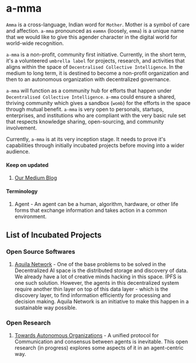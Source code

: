 # a-mma
`Amma` is a cross-language, Indian word for `Mother`. Mother is a symbol of care and affection. `a-mma` pronounced as `eəmmʌ` (loosely, `emma`) is a unique name that we would like to give this agender character in the digital world for world-wide recognition.

`a-mma` is a non-profit, community first initiative. Currently, in the short term, it's a volunteered `umbrella label` for projects, research, and activities that aligns within the space of `Decentralised Collective Intelligence`. In the medium to long term, it is destined to become a non-profit organization and then to an autonomous organization with decentralized governance.

`a-mma` will function as a community hub for efforts that happen under `Decentralised Collective Intelligence`. `a-mma` could ensure a shared, thriving community which gives a sandbox (`womb`) for the efforts in the space through mutual benefit. `a-mma` is very open to personals, startups, enterprises, and institutions who are compliant with the very basic rule set that respects knowledge sharing, open-sourcing, and community involvement.

Currently, `a-mma` is at its very inception stage. It needs to prove it's capabilities through initially incubated projects before moving into a wider audience. 

#### Keep on updated
1. [Our Medium Blog](https://medium.com/a-mma)

#### Terminology
1. Agent - An agent can be a human, algorithm, hardware, or other life forms that exchange information and takes action in a common environment.

## List of Incubated Projects
### Open Source Softwares
1. [Aquila Network](https://github.com/Aquila-Network) - One of the base problems to be solved in the Decentralized AI space is the distributed storage and discovery of data. We already have a lot of creative minds hacking in this space. IPFS is one such solution. However, the agents in this decentralized system require another thin layer on top of this data layer - which is the discovery layer, to find information efficiently for processing and decision making. Aquila Network is an initiative to make this happen in a sustainable way possible.

### Open Research
1. [Towards Autonomous Organizations](https://github.com/a-mma/towards_autonomous_organizations) - A unified protocol for Communication and consensus between agents is inevitable. This open research (in progress) explores some aspects of it in an agent-centric way. 
